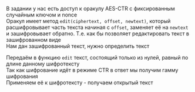 В задании у нас есть доступ к оракулу AES-CTR с фиксированным случайным ключом и nonce  
Оракул имеет метод `edit(ciphertext, offset, newtext)`, который расшифровывает часть текста начиная с `offset`, заменяет её на `newtext` и зашифровывает обратно.
Т.е. как бы позволяет редактировать текст в зашифрованном виде  
Нам дан зашифрованный текст, нужно определить текст

Передаём в функцию `edit` текст, состоящий только из нулей, равный по длине данному шифротексту  
Так как шифрование идёт в режиме CTR в ответ мы получим гамму шифрования  
Применяем её к шифротексту - получаем открытый текст
